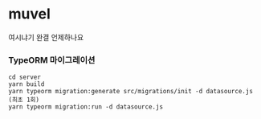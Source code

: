 # muvel

여시냐기 완결 언제하나요


### TypeORM 마이그레이션
```
cd server
yarn build
yarn typeorm migration:generate src/migrations/init -d datasource.js (최초 1회) 
yarn typeorm migration:run -d datasource.js
```